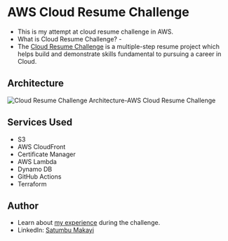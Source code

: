 # AWS Cloud Resume Challenge
- This is my attempt at cloud resume challenge in AWS.
- What is Cloud Resume Challenge? -
- The [Cloud Resume Challenge](https://cloudresumechallenge.dev/docs/the-challenge/aws/) is a multiple-step resume project which helps build and demonstrate skills fundamental to pursuing a career in Cloud.
## Architecture
![Cloud Resume Challenge Architecture-AWS Cloud Resume Challenge](https://github.com/Satumbu/aws-cloud-resume-challenge/assets/165922808/d192b5d0-5e57-41bb-bc74-fa848fada4c1)

## Services Used
- S3
- AWS CloudFront
- Certificate Manager
- AWS Lambda
- Dynamo DB
- GitHub Actions
- Terraform

## Author
- Learn about [my experience](https://tad.drc.mybluehost.me/home/projects/) during the challenge.
- LinkedIn: [Satumbu Makayi](https://www.linkedin.com/in/satumbu-makayi-b5709125a/)
